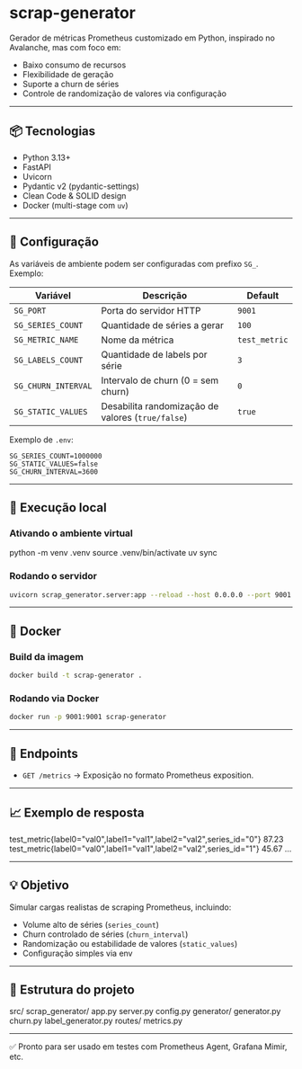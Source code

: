 # scrap-generator

Gerador de métricas Prometheus customizado em Python, inspirado no Avalanche, mas com foco em:

- Baixo consumo de recursos
- Flexibilidade de geração
- Suporte a churn de séries
- Controle de randomização de valores via configuração

---

## 📦 Tecnologias

- Python 3.13+
- FastAPI
- Uvicorn
- Pydantic v2 (pydantic-settings)
- Clean Code & SOLID design
- Docker (multi-stage com `uv`)

---

## 🔧 Configuração

As variáveis de ambiente podem ser configuradas com prefixo `SG_`. Exemplo:

| Variável            | Descrição                                         |    Default    |
|---------------------|---------------------------------------------------|---------------|
| `SG_PORT`           | Porta do servidor HTTP                            | `9001`        |
| `SG_SERIES_COUNT`   | Quantidade de séries a gerar                      | `100`         |
| `SG_METRIC_NAME`    | Nome da métrica                                   | `test_metric` |
| `SG_LABELS_COUNT`   | Quantidade de labels por série                    | `3`           |
| `SG_CHURN_INTERVAL` | Intervalo de churn (0 = sem churn)                | `0`           |
| `SG_STATIC_VALUES`  | Desabilita randomização de valores (`true/false`) | `true`        |

Exemplo de `.env`:

```dotenv
SG_SERIES_COUNT=1000000
SG_STATIC_VALUES=false
SG_CHURN_INTERVAL=3600
```

---

## 🚀 Execução local

### Ativando o ambiente virtual

python -m venv .venv
source .venv/bin/activate
uv sync

### Rodando o servidor

```bash 
uvicorn scrap_generator.server:app --reload --host 0.0.0.0 --port 9001
```

---

## 🐳 Docker

### Build da imagem

```bash
docker build -t scrap-generator .
```

### Rodando via Docker

```bash
docker run -p 9001:9001 scrap-generator
```

---

## 🔬 Endpoints

- `GET /metrics` → Exposição no formato Prometheus exposition.

---

## 📈 Exemplo de resposta

test_metric{label0="val0",label1="val1",label2="val2",series_id="0"} 87.23
test_metric{label0="val0",label1="val1",label2="val2",series_id="1"} 45.67
...

---

## 💡 Objetivo

Simular cargas realistas de scraping Prometheus, incluindo:

- Volume alto de séries (`series_count`)
- Churn controlado de séries (`churn_interval`)
- Randomização ou estabilidade de valores (`static_values`)
- Configuração simples via env

---

## 📂 Estrutura do projeto

src/
  scrap_generator/
    app.py
    server.py
    config.py
    generator/
      generator.py
      churn.py
      label_generator.py
    routes/
      metrics.py

---

✅ Pronto para ser usado em testes com Prometheus Agent, Grafana Mimir, etc.